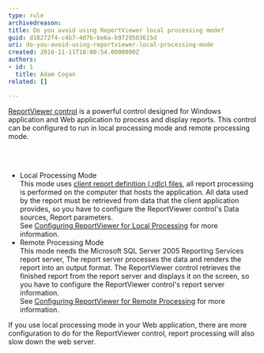 ```yaml
---
type: rule
archivedreason: 
title: Do you avoid using ReportViewer local processing mode?
guid: d18272f4-c4b7-4d7b-be6a-b9729503615d
uri: do-you-avoid-using-reportviewer-local-processing-mode
created: 2016-11-11T18:00:54.0000000Z
authors:
- id: 1
  title: Adam Cogan
related: []

---
```



<p><a href="https&#58;//www.ssw.com.au/ssw/redirect/msdn/ReportViewerControl.htm">ReportViewer control</a>&#160;is a powerful control designed for Windows application and Web application to process and display reports. This control can be configured to run in local processing mode and remote processing mode.​​​<br></p>
<br><excerpt class='endintro'></excerpt><br>
<ul><li>​Local Processing Mode<br>This mode uses&#160;<a href="https&#58;//www.ssw.com.au/ssw/redirect/msdn/CreatingClientReportDefinition.htm">client report definition (.rdlc) files</a>, all report processing is performed on the computer that hosts the application. All data used by the report must be retrieved from data that the client application provides, so you have to configure the ReportViewer control's Data sources, Report parameters.<br>See&#160;<a href="https&#58;//www.ssw.com.au/ssw/redirect/msdn/ConfiguringReportViewer.htm">Configuring ReportViewer for Local Processing</a>&#160;for more information.</li><li>Remote Processing Mode<br>This mode needs the Microsoft SQL Server 2005 Reporting Services report server, The report server processes the data and renders the report into an output format. The ReportViewer control retrieves the finished report from the report server and displays it on the screen, so you have to configure the ReportViewer control's report server information.&#160;<br>See&#160;<a href="https&#58;//www.ssw.com.au/ssw/redirect/msdn/ConfiguringReportViewerforRemotProcessing.htm">Configuring ReportViewer for Remote Processing</a>&#160;for more information.</li></ul><p>If you use local processing mode in your Web application, there are more configuration to do for the ReportViewer control, report processing will also slow down the web server. </p><p><br></p>


